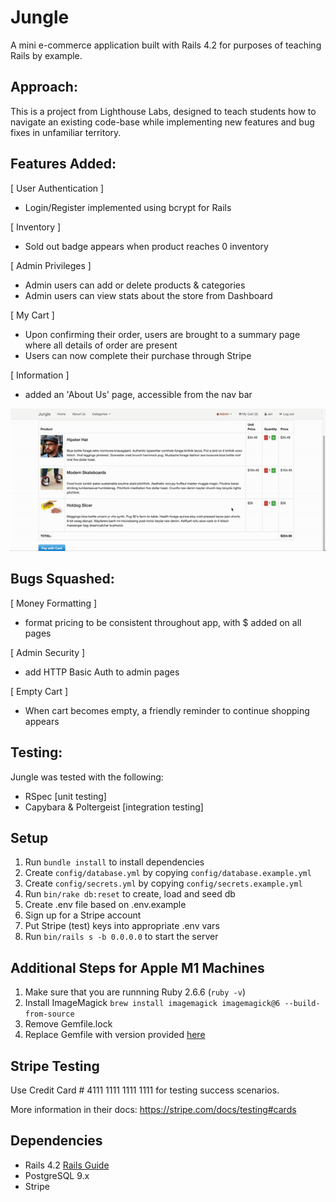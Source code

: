 # Jungle

A mini e-commerce application built with Rails 4.2 for purposes of teaching Rails by example.

## Approach:
This is a project from Lighthouse Labs, designed to teach students how to navigate an existing code-base while implementing new features and bug fixes in unfamiliar territory.

## Features Added:
[ User Authentication ]
- Login/Register implemented using bcrypt for Rails

[ Inventory ]
- Sold out badge appears when product reaches 0 inventory

[ Admin Privileges ]
  - Admin users can add or delete products & categories
  - Admin users can view stats about the store from Dashboard

[ My Cart ]
- Upon confirming their order, users are brought to a summary page where all details of order are present
- Users can now complete their purchase through Stripe

[ Information ]
- added an 'About Us' page, accessible from the nav bar

![gif of basic features](https://github.com/jencaza33/jungle-rails/blob/master/docs/jungle.gif?raw=true)

## Bugs Squashed:
[ Money Formatting ]
- format pricing to be consistent throughout app, with $ added on all pages

[ Admin Security ]
- add HTTP Basic Auth to admin pages

[ Empty Cart ]
- When cart becomes empty, a friendly reminder to continue shopping appears

## Testing:
Jungle was tested with the following:
- RSpec [unit testing]
- Capybara & Poltergeist [integration testing]




## Setup

1. Run `bundle install` to install dependencies
2. Create `config/database.yml` by copying `config/database.example.yml`
3. Create `config/secrets.yml` by copying `config/secrets.example.yml`
4. Run `bin/rake db:reset` to create, load and seed db
5. Create .env file based on .env.example
6. Sign up for a Stripe account
7. Put Stripe (test) keys into appropriate .env vars
8. Run `bin/rails s -b 0.0.0.0` to start the server

## Additional Steps for Apple M1 Machines

1. Make sure that you are runnning Ruby 2.6.6 (`ruby -v`)
1. Install ImageMagick `brew install imagemagick imagemagick@6 --build-from-source`
2. Remove Gemfile.lock
3. Replace Gemfile with version provided [here](https://gist.githubusercontent.com/FrancisBourgouin/831795ae12c4704687a0c2496d91a727/raw/ce8e2104f725f43e56650d404169c7b11c33a5c5/Gemfile)

## Stripe Testing

Use Credit Card # 4111 1111 1111 1111 for testing success scenarios.

More information in their docs: <https://stripe.com/docs/testing#cards>

## Dependencies

* Rails 4.2 [Rails Guide](http://guides.rubyonrails.org/v4.2/)
* PostgreSQL 9.x
* Stripe
